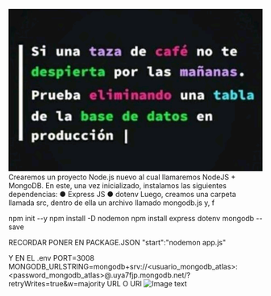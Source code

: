![Image text](./cafe.png)
Crearemos un proyecto Node.js nuevo al cual llamaremos
NodeJS + MongoDB. En este, una vez inicializado,
instalamos las siguientes dependencias:
    ● Express JS
    ● dotenv
Luego, creamos una carpeta llamada src, dentro de
ella un archivo llamado mongodb.js y, f

npm init --y
npm install -D nodemon 
npm install express dotenv mongodb --save

RECORDAR PONER EN PACKAGE.JSON
 "start":"nodemon app.js"

Y EN EL .env
PORT=3008
MONGODB_URLSTRING=mongodb+srv://<usuario_mongodb_atlas>:<password_mongodb_atlas>@<database>.uya7fjp.mongodb.net/?retryWrites=true&w=majority
URL O URI
![Image text](./URL-URI-Miessler-2022.avif)